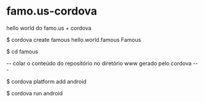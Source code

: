 famo.us-cordova
===============

hello world do famo.us + cordova

$ cordova create famous hello.world.famous Famous

$ cd famous

-- colar o conteúdo do repositório no diretório www gerado pelo cordova --- 

$ cordova platform add android

$ cordova run android
